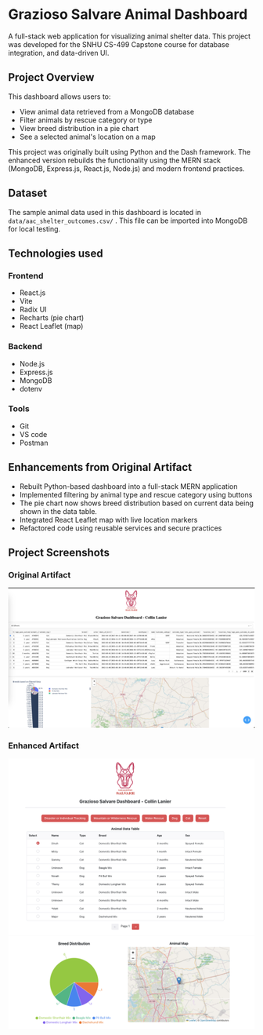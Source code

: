 # Grazioso Salvare Animal Dashboard

A full-stack web application for visualizing animal shelter data. This project was developed for the SNHU CS-499 Capstone course for database integration, and data-driven UI.

## Project Overview

This dashboard allows users to:

- View animal data retrieved from a MongoDB database
- Filter animals by rescue category or type
- View breed distribution in a pie chart
- See a selected animal's location on a map

This project was originally built using Python and the Dash framework. The enhanced version rebuilds the functionality using the MERN stack (MongoDB, Express.js, React.js, Node.js) and modern frontend practices.

## Dataset

The sample animal data used in this dashboard is located in `data/aac_shelter_outcomes.csv/` .
This file can be imported into MongoDB for local testing.

## Technologies used

### Frontend

- React.js
- Vite
- Radix UI
- Recharts (pie chart)
- React Leaflet (map)

### Backend

- Node.js
- Express.js
- MongoDB
- dotenv

### Tools

- Git
- VS code
- Postman

## Enhancements from Original Artifact

- Rebuilt Python-based dashboard into a full-stack MERN application
- Implemented filtering by animal type and rescue category using buttons
- The pie chart now shows breed distribution based on current data being shown in the data table.
- Integrated React Leaflet map with live location markers
- Refactored code using reusable services and secure practices

## Project Screenshots

### Original Artifact

![Original Artifact](/src/assets/original_artifact.png)

### Enhanced Artifact

![Enhanced Artifact Image 1](/src/assets/enhanced_artifact_1.png)
![Enhanced Artifact Image 2](/src/assets/enhanced_artifact_2.png)
